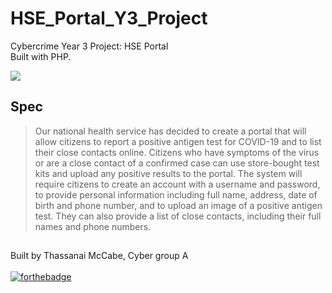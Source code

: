 # HSE_Portal_Y3_Project
Cybercrime Year 3 Project: HSE Portal
<br>Built with PHP.

<img src="https://user-images.githubusercontent.com/72495327/154855257-020e2dff-1b72-42d5-adc4-5e28a68a53de.jpg">

## Spec
> Our national health service has decided to create a portal that will allow citizens to report a positive antigen test for COVID-19 and to list their close contacts online. Citizens who have symptoms of the virus or are a close contact of a confirmed case can use store-bought test kits and upload any positive results to the portal. The system will require citizens to create an account with a username and password, to provide personal information including full name, address, date of birth and phone number, and to upload an image of a positive antigen test. They can also provide a list of close contacts, including their full names and phone numbers.

##
Built by Thassanai McCabe, Cyber group A
<br><br>
[![forthebadge](https://forthebadge.com/images/badges/powered-by-coffee.svg)](https://forthebadge.com)
